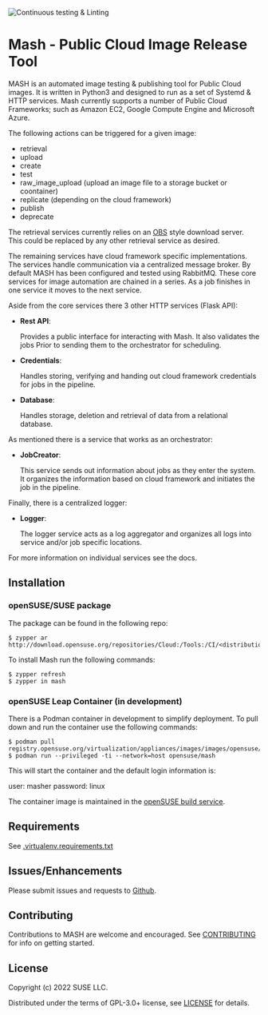 ![Continuous testing & Linting](https://github.com/SUSE-Enceladus/mash/workflows/Continuous%20testing%20&%20Linting/badge.svg?branch=master)

# Mash - Public Cloud Image Release Tool

MASH is an automated image testing & publishing tool for Public Cloud images.
It is written in Python3 and designed to run as a set of Systemd & HTTP
services. Mash currently supports a number of Public Cloud Frameworks; such
as Amazon EC2, Google Compute Engine and Microsoft Azure.

The following actions can be triggered for a given image:

- retrieval
- upload
- create
- test
- raw_image_upload (upload an image file to a storage bucket or coontainer)
- replicate (depending on the cloud framework)
- publish
- deprecate

The retrieval services currently relies on an [OBS](https://openbuildservice.org/)
style download server. This could be replaced by any other retrieval service
as desired.

The remaining services have cloud framework specific implementations. The services
handle communication via a centralized message broker. By default MASH has been
configured and tested using RabbitMQ. These core services for image automation are
chained in a series. As a job finishes in one service it moves to the next service.

Aside from the core services there 3 other HTTP services (Flask API):

- __Rest API__:

  Provides a public interface for interacting with Mash. It also validates the jobs
  Prior to sending them to the orchestrator for scheduling.

- __Credentials__:

  Handles storing, verifying and handing out cloud framework credentials for
  jobs in the pipeline.

- __Database__:

  Handles storage, deletion and retrieval of data from a relational database.

As mentioned there is a service that works as an orchestrator:

- __JobCreator__:

  This service sends out information about jobs as they enter the system. It
  organizes the information based on cloud framework and initiates the
  job in the pipeline.

Finally, there is a centralized logger:

- __Logger__:

  The logger service acts as a log aggregator and organizes all logs
  into service and/or job specific locations.

For more information on individual services see the docs.

## Installation

### openSUSE/SUSE package

The package can be found in the following repo:

```
$ zypper ar http://download.opensuse.org/repositories/Cloud:/Tools:/CI/<distribution>
```

To install Mash run the following commands:

```
$ zypper refresh
$ zypper in mash
```

### openSUSE Leap Container (in development)

There is a Podman container in development to simplify deployment. To pull down
and run the container use the following commands:

```
$ podman pull registry.opensuse.org/virtualization/appliances/images/images/opensuse/mash:latest
$ podman run --privileged -ti --network=host opensuse/mash
```

This will start the container and the default login information is:

user: masher
password: linux

The container image is maintained in the
[openSUSE build service](https://build.opensuse.org/package/show/Virtualization:Appliances:Images/mash-image-docker).

## Requirements

See [.virtualenv.requirements.txt](https://github.com/SUSE-Enceladus/mash/.virtualenv.requirements.txt)

## Issues/Enhancements

Please submit issues and requests to
[Github](https://github.com/SUSE-Enceladus/mash/issues).

## Contributing

Contributions to MASH are welcome and encouraged. See
[CONTRIBUTING](CONTRIBUTING.md) for info on getting started.

## License

Copyright (c) 2022 SUSE LLC.

Distributed under the terms of GPL-3.0+ license, see
[LICENSE](LICENSE) for details.
